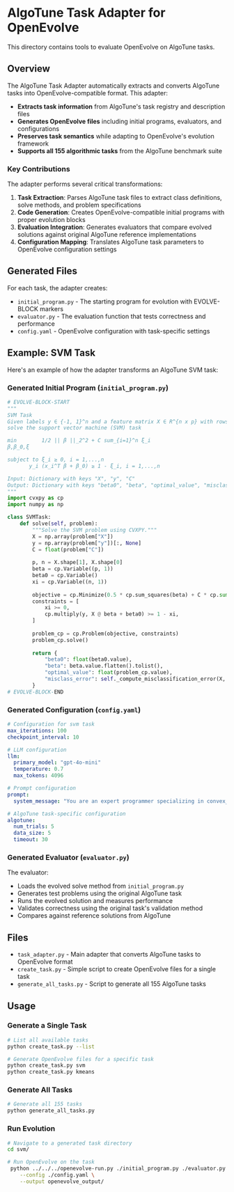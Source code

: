 # AlgoTune Task Adapter for OpenEvolve

This directory contains tools to evaluate OpenEvolve on AlgoTune tasks.

## Overview

The AlgoTune Task Adapter automatically extracts and converts AlgoTune tasks into OpenEvolve-compatible format. This adapter:

- **Extracts task information** from AlgoTune's task registry and description files
- **Generates OpenEvolve files** including initial programs, evaluators, and configurations
- **Preserves task semantics** while adapting to OpenEvolve's evolution framework
- **Supports all 155 algorithmic tasks** from the AlgoTune benchmark suite

### Key Contributions

The adapter performs several critical transformations:

1. **Task Extraction**: Parses AlgoTune task files to extract class definitions, solve methods, and problem specifications
2. **Code Generation**: Creates OpenEvolve-compatible initial programs with proper evolution blocks
3. **Evaluation Integration**: Generates evaluators that compare evolved solutions against original AlgoTune reference implementations
4. **Configuration Mapping**: Translates AlgoTune task parameters to OpenEvolve configuration settings

## Generated Files

For each task, the adapter creates:
- `initial_program.py` - The starting program for evolution with EVOLVE-BLOCK markers
- `evaluator.py` - The evaluation function that tests correctness and performance
- `config.yaml` - OpenEvolve configuration with task-specific settings

## Example: SVM Task

Here's an example of how the adapter transforms an AlgoTune SVM task:

### Generated Initial Program (`initial_program.py`)

```python
# EVOLVE-BLOCK-START
"""
SVM Task
Given labels y ∈ {-1, 1}^n and a feature matrix X ∈ R^{n x p} with rows x_1,...,x_n, 
solve the support vector machine (SVM) task

min        1/2 || β ||_2^2 + C sum_{i=1}^n ξ_i
β,β_0,ξ  

subject to ξ_i ≥ 0, i = 1,...,n
	   y_i (x_i^T β + β_0) ≥ 1 - ξ_i, i = 1,...,n

Input: Dictionary with keys "X", "y", "C"
Output: Dictionary with keys "beta0", "beta", "optimal_value", "misclass_error"
"""
import cvxpy as cp
import numpy as np

class SVMTask:
    def solve(self, problem):
        """Solve the SVM problem using CVXPY."""
        X = np.array(problem["X"])
        y = np.array(problem["y"])[:, None]
        C = float(problem["C"])
        
        p, n = X.shape[1], X.shape[0]
        beta = cp.Variable((p, 1))
        beta0 = cp.Variable()
        xi = cp.Variable((n, 1))
        
        objective = cp.Minimize(0.5 * cp.sum_squares(beta) + C * cp.sum(xi))
        constraints = [
            xi >= 0,
            cp.multiply(y, X @ beta + beta0) >= 1 - xi,
        ]
        
        problem_cp = cp.Problem(objective, constraints)
        problem_cp.solve()
        
        return {
            "beta0": float(beta0.value),
            "beta": beta.value.flatten().tolist(),
            "optimal_value": float(problem_cp.value),
            "misclass_error": self._compute_misclassification_error(X, y, beta.value, beta0.value)
        }
# EVOLVE-BLOCK-END
```

### Generated Configuration (`config.yaml`)

```yaml
# Configuration for svm task
max_iterations: 100
checkpoint_interval: 10

# LLM configuration
llm:
  primary_model: "gpt-4o-mini"
  temperature: 0.7
  max_tokens: 4096

# Prompt configuration
prompt:
  system_message: "You are an expert programmer specializing in convex_optimization algorithms. Your task is to improve the svm algorithm implementation..."

# AlgoTune task-specific configuration
algotune:
  num_trials: 5
  data_size: 5
  timeout: 30
```

### Generated Evaluator (`evaluator.py`)

The evaluator:
- Loads the evolved solve method from `initial_program.py`
- Generates test problems using the original AlgoTune task
- Runs the evolved solution and measures performance
- Validates correctness using the original task's validation method
- Compares against reference solutions from AlgoTune

## Files

- `task_adapter.py` - Main adapter that converts AlgoTune tasks to OpenEvolve format
- `create_task.py` - Simple script to create OpenEvolve files for a single task
- `generate_all_tasks.py` - Script to generate all 155 AlgoTune tasks

## Usage

### Generate a Single Task

```bash
# List all available tasks
python create_task.py --list

# Generate OpenEvolve files for a specific task
python create_task.py svm
python create_task.py kmeans
```

### Generate All Tasks

```bash
# Generate all 155 tasks
python generate_all_tasks.py
```

### Run Evolution

```bash
# Navigate to a generated task directory
cd svm/

# Run OpenEvolve on the task
 python ../../../openevolve-run.py ./initial_program.py ./evaluator.py \
    --config ./config.yaml \
    --output openevolve_output/
```